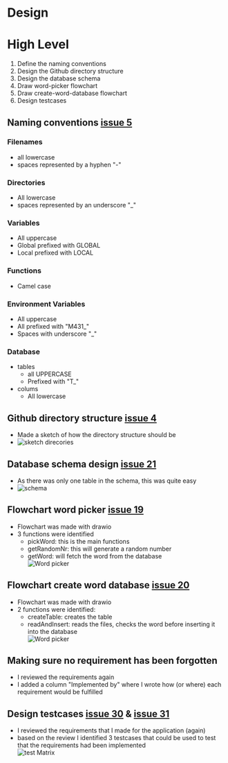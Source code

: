 # Design

# High Level
1. Define the naming conventions
2. Design the Github directory structure
3. Design the database schema 
4. Draw word-picker flowchart
5. Draw create-word-database flowchart
6. Design testcases


## Naming conventions [issue 5]
### Filenames
* all lowercase
* spaces represented by a hyphen "-"
### Directories
* All lowercase
* spaces represented by an underscore "_"
### Variables
* All uppercase
* Global prefixed with GLOBAL
* Local prefixed with LOCAL
### Functions
* Camel case
### Environment Variables
* All uppercase
* All prefixed with "M431_"
* Spaces with underscore "_"
### Database
* tables
  * all UPPERCASE
  * Prefixed with "T_" 
* colums
  * All lowercase

## Github directory structure [issue 4]
* Made a sketch of how the directory structure should be
* ![sketch direcories][sketch1]

## Database schema design [issue 21]
* As there was only one table in the schema, this was quite easy
* ![schema][design1]

## Flowchart word picker [issue 19]
* Flowchart was made with drawio  
* 3 functions were identified
  * pickWord: this is the main functions
  * getRandomNr: this will generate a random number
  * getWord: will fetch the word from the database  
![Word picker][design2]

## Flowchart create word database [issue 20]
* Flowchart was made with drawio
* 2 functions were identified:
  * createTable: creates the table  
  * readAndInsert: reads the files, checks the word before inserting it into the database  
![Word picker][design3]

## Making sure no requirement has been forgotten
* I reviewed the requirements again
* I added a column "Implemented by" where I wrote how (or where) each requirement would be fulfilled  

## Design testcases [issue 30] & [issue 31]
* I reviewed the requirements that I made for the application (again)
* based on the review I identified 3 testcases that could be used to test that the requirements had been implemented    
![test Matrix][design4]

[design1]: ../02_resources/images/realize-design-database-schema.png
[design2]: ../02_resources/images/realize-design-flowchart-word-picker.png
[design3]: ../02_resources/images/realize-design-flowchart-create-word-database.png
[design4]: ../02_resources/images/realize-design-testcases.JPG


[issue 4]: https://github.com/tbz-neil-devlin/m431_demo_database/issues/4
[issue 5]: https://github.com/tbz-neil-devlin/m431_demo_database/issues/5
[issue 6]: https://github.com/tbz-neil-devlin/m431_demo_database/issues/6
[issue 7]: https://github.com/tbz-neil-devlin/m431_demo_database/issues/7
[issue 8]: https://github.com/tbz-neil-devlin/m431_demo_database/issues/8
[issue 9]: https://github.com/tbz-neil-devlin/m431_demo_database/issues/9
[issue 13]: https://github.com/tbz-neil-devlin/m431_demo_database/issues/13

[issue 17]: https://github.com/tbz-neil-devlin/m431_demo_database/issues/17
[issue 18]: https://github.com/tbz-neil-devlin/m431_demo_database/issues/18
[issue 19]: https://github.com/tbz-neil-devlin/m431_demo_database/issues/19
[issue 20]: https://github.com/tbz-neil-devlin/m431_demo_database/issues/20
[issue 21]: https://github.com/tbz-neil-devlin/m431_demo_database/issues/21
[issue 30]: https://github.com/tbz-neil-devlin/m431_demo_database/issues/30
[issue 31]: https://github.com/tbz-neil-devlin/m431_demo_database/issues/31
[issue 39]: https://github.com/tbz-neil-devlin/m431_demo_database/issues/39

[setup1]: ../02_resources/images/realize-setup-git-clone.JPG
[setup2]: ../02_resources/images/realize-setup-git-directories-01.JPG
[setup3]: ../02_resources/images/realize-setup-git-directories-02.JPG
[setup4]: ../02_resources/images/realize-setup-git-directories-03.JPG
[setup5]: ../02_resources/images/realize-setup-git-directories-04.JPG
[setup6]: ../02_resources/images/realize-setup-github-cli-01.JPG
[setup7]: ../02_resources/images/realize-setup-codeblocks01.JPG
[setup8]: ../02_resources/images/realize-setup-codeblocks02.JPG
[setup9]: ../02_resources/images/realize-setup-codeblocks03.JPG
[setup10]: ../02_resources/images/realize-setup-codeblocks-path-03.JPG
[setup11]: ../02_resources/images/realize-setup-codeblocks-path-02.JPG
[setup12]: ../02_resources/images/realize-setup-codeblocks-path-03.JPG
[setup13]: ../02_resources/images/realize-setup-codeblocks-path-04.JPG
[setup14]: ../02_resources/images/realize-setup-sqlite-db-browser-01.JPG
[setup15]: ../02_resources/images/realize-setup-sqlite-db-browser-02.JPG
[setup16]: ../02_resources/images/realize-setup-sqlite-db-browser-03.JPG
[setup17]: ../02_resources/images/realize-setup-hello-database-01.JPG
[setup18]: ../02_resources/images/realize-setup-hello-database-02.JPG
[setup19]: ../02_resources/images/realize-setup-hello-database-03.JPG
[setup20]: ../02_resources/images/realize-implement-hello-database-01.JPG


[sketch1]: ../02_resources/images/realize-design-sketch-directories.jpeg